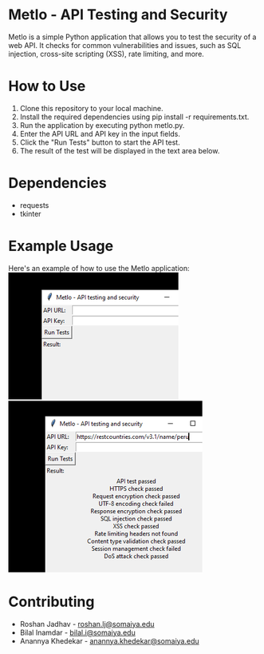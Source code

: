 # Metlo - API Testing and Security
Metlo is a simple Python application that allows you to test the security of a web API. It checks for common vulnerabilities and issues, such as SQL injection, cross-site scripting (XSS), rate limiting, and more.

# How to Use
1. Clone this repository to your local machine.
2. Install the required dependencies using pip install -r requirements.txt.
3. Run the application by executing python metlo.py.
4. Enter the API URL and API key in the input fields.
5. Click the "Run Tests" button to start the API test.
6. The result of the test will be displayed in the text area below.

# Dependencies
* requests
* tkinter

# Example Usage
Here's an example of how to use the Metlo application:
<img src="screenshots/us1.PNG" class="img-responsive" alt="">
<img src="screenshots/us2.PNG" class="img-responsive" alt="">



# Contributing
* Roshan Jadhav - roshan.lj@somaiya.edu
* Bilal Inamdar - bilal.i@somaiya.edu
* Anannya Khedekar - anannya.khedekar@somaiya.edu
